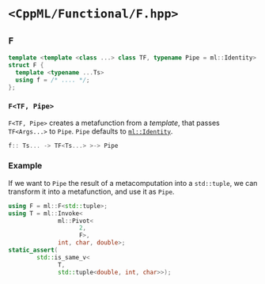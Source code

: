 # `<CppML/Functional/F.hpp>`

## `F`

```c++
template <template <class ...> class TF, typename Pipe = ml::Identity>
struct F {
  template <typename ...Ts>
  using f = /* .... */;
};
```
### `F<TF, Pipe>`

`F<TF, Pipe>` creates a metafunction from a *template*, that passes `TF<Args...>` to `Pipe`. `Pipe` defaults to [`ml::Identity`](./Identity.md).

```c++
f:: Ts... -> TF<Ts...> >-> Pipe
```

### Example

If we want to `Pipe` the result of a metacomputation into a `std::tuple`, we can transform it into a metafunction, and use it as `Pipe`.

```c++
using F = ml::F<std::tuple>;
using T = ml::Invoke<
              ml::Pivot<
                    2,
                    F>,
              int, char, double>;
static_assert(
        std::is_same_v<
              T,
              std::tuple<double, int, char>>);
```
